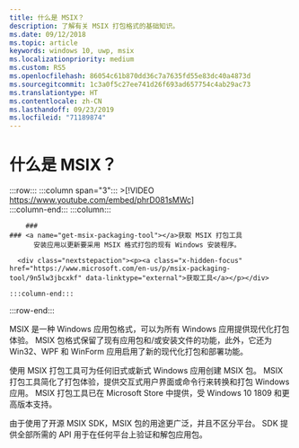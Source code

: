 ```yaml
---
title: 什么是 MSIX？
description: 了解有关 MSIX 打包格式的基础知识。
ms.date: 09/12/2018
ms.topic: article
keywords: windows 10, uwp, msix
ms.localizationpriority: medium
ms.custom: RS5
ms.openlocfilehash: 86054c61b870dd36c7a7635fd55e83dc40a4873d
ms.sourcegitcommit: 1c3a0f5c27ee741d26f693ad657754c4ab29ac73
ms.translationtype: HT
ms.contentlocale: zh-CN
ms.lasthandoff: 09/23/2019
ms.locfileid: "71189874"
---
```

# <a name="what-is-msix"></a>什么是 MSIX？


 :::row:::
    :::column span="3":::
        >[!VIDEO https://www.youtube.com/embed/phrD081sMWc]      
    :::column-end:::
:::column:::

        ###     
    ### <a name="get-msix-packaging-tool"></a>获取 MSIX 打包工具
          安装应用以更新要采用 MSIX 格式打包的现有 Windows 安装程序。

      <div class="nextstepaction"><p><a class="x-hidden-focus" href="https://www.microsoft.com/en-us/p/msix-packaging-tool/9n5lw3jbcxkf" data-linktype="external">获取工具</a></p></div>
      
    :::column-end:::
:::row-end:::

MSIX 是一种 Windows 应用包格式，可以为所有 Windows 应用提供现代化打包体验。 MSIX 包格式保留了现有应用包和/或安装文件的功能，此外，它还为 Win32、WPF 和 WinForm 应用启用了新的现代化打包和部署功能。

使用 MSIX 打包工具可为任何旧式或新式 Windows 应用创建 MSIX 包。 MSIX 打包工具简化了打包体验，提供交互式用户界面或命令行来转换和打包 Windows 应用。 MSIX 打包工具已在 Microsoft Store 中提供，受 Windows 10 1809 和更高版本支持。

由于使用了开源 MSIX SDK，MSIX 包的用途更广泛，并且不区分平台。 SDK 提供全部所需的 API 用于在任何平台上验证和解包应用包。 



